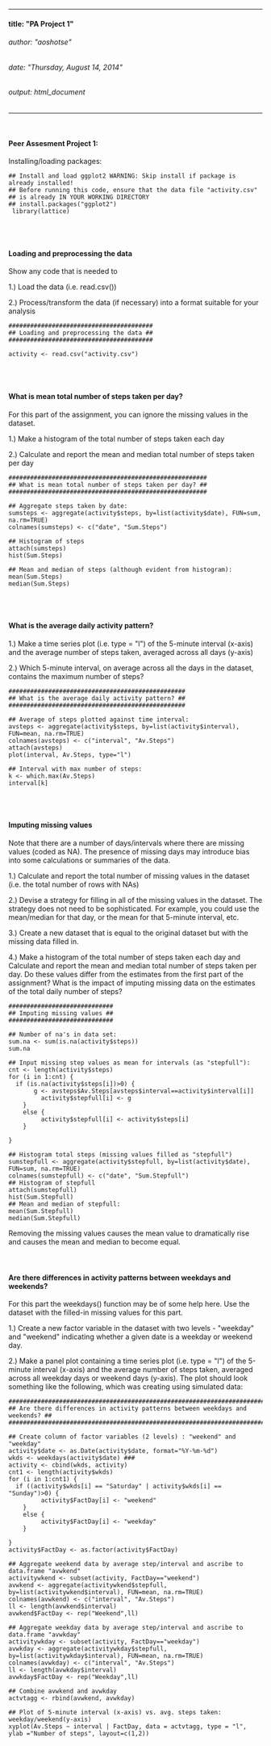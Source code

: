 ---
#### title: "PA Project 1"
###### author: "aoshotse"
###### date: "Thursday, August 14, 2014"
###### output: html_document
__________________________________________________________________________________
  <br />
  
#### Peer Assesment Project 1:
Installing/loading packages:

```{r Load Packages, echo=TRUE}
## Install and load ggplot2 WARNING: Skip install if package is already installed!
## Before running this code, ensure that the data file "activity.csv"
## is already IN YOUR WORKING DIRECTORY
## install.packages("ggplot2")
 library(lattice)
```
  <br />
  <br />
  
#### Loading and preprocessing the data

Show any code that is needed to 

1.) Load the data (i.e. read.csv())

2.) Process/transform the data (if necessary) into a format suitable for your analysis

```{r Load Data, echo=TRUE}
########################################
## Loading and preprocessing the data ##
########################################

activity <- read.csv("activity.csv")
```
  <br />
  <br />
  
#### What is mean total number of steps taken per day?

For this part of the assignment, you can ignore the missing values in the dataset.

1.) Make a histogram of the total number of steps taken each day

2.) Calculate and report the mean and median total number of steps taken per day

```{r Histogram and Mean/Median Steps, echo=TRUE}
#######################################################
## What is mean total number of steps taken per day? ##
#######################################################

## Aggregate steps taken by date:
sumsteps <- aggregate(activity$steps, by=list(activity$date), FUN=sum, na.rm=TRUE)
colnames(sumsteps) <- c("date", "Sum.Steps")

## Histogram of steps
attach(sumsteps)
hist(Sum.Steps)

## Mean and median of steps (although evident from histogram):
mean(Sum.Steps)
median(Sum.Steps)
```
  <br />
  <br />
  
#### What is the average daily activity pattern?

1.) Make a time series plot (i.e. type = "l") of the 5-minute interval (x-axis) and the average number of steps taken, averaged across all days (y-axis)

2.) Which 5-minute interval, on average across all the days in the dataset, contains the maximum number of steps?

```{r Average Daily Activity Pattern, echo=TRUE}
#################################################
## What is the average daily activity pattern? ##
#################################################

## Average of steps plotted against time interval:
avsteps <- aggregate(activity$steps, by=list(activity$interval), FUN=mean, na.rm=TRUE)
colnames(avsteps) <- c("interval", "Av.Steps")
attach(avsteps)
plot(interval, Av.Steps, type="l")

## Interval with max number of steps:
k <- which.max(Av.Steps)
interval[k]
```
  <br />
  <br />
  
#### Imputing missing values

Note that there are a number of days/intervals where there are missing values (coded as NA). The presence of missing days may introduce bias into some calculations or summaries of the data.

1.) Calculate and report the total number of missing values in the dataset (i.e. the total number of rows with NAs)

2.) Devise a strategy for filling in all of the missing values in the dataset. The strategy does not need to be sophisticated. For example, you could use the mean/median for that day, or the mean for that 5-minute interval, etc.

3.) Create a new dataset that is equal to the original dataset but with the missing data filled in.

4.) Make a histogram of the total number of steps taken each day and Calculate and report the mean and median total number of steps taken per day. Do these values differ from the estimates from the first part of the assignment? What is the impact of imputing missing data on the estimates of the total daily number of steps?

```{r Inputing Missing Values, echo=TRUE}
#############################
## Imputing missing values ##
#############################

## Number of na's in data set:
sum.na <- sum(is.na(activity$steps))
sum.na

## Input missing step values as mean for intervals (as "stepfull"):
cnt <- length(activity$steps)
for (i in 1:cnt) {
  if (is.na(activity$steps[i])>0) {
       g <- avsteps$Av.Steps[avsteps$interval==activity$interval[i]]
		 activity$stepfull[i] <- g
	}
	else {
	     activity$stepfull[i] <- activity$steps[i]
	}

}

## Histogram total steps (missing values filled as "stepfull")
sumstepfull <- aggregate(activity$stepfull, by=list(activity$date), FUN=sum, na.rm=TRUE)
colnames(sumstepfull) <- c("date", "Sum.Stepfull")
## Histogram of stepfull
attach(sumstepfull)
hist(Sum.Stepfull)
## Mean and median of stepfull:
mean(Sum.Stepfull)
median(Sum.Stepfull)
```
Removing the missing values causes the mean value to dramatically rise and causes the mean and median to become equal.
  <br />
  <br />
  <br />
  
#### Are there differences in activity patterns between weekdays and weekends?

For this part the weekdays() function may be of some help here. Use the dataset with the filled-in missing values for this part.

1.) Create a new factor variable in the dataset with two levels - "weekday" and "weekend" indicating whether a given date is a weekday or weekend day.

2.) Make a panel plot containing a time series plot (i.e. type = "l") of the 5-minute interval (x-axis) and the average number of steps taken, averaged across all weekday days or weekend days (y-axis). The plot should look something like the following, which was creating using simulated data:

```{r Differences in Activity Patterns Weekdays vs. Weekends, echo=TRUE}
###############################################################################
## Are there differences in activity patterns between weekdays and weekends? ##
###############################################################################

## Create column of factor variables (2 levels) : "weekend" and "weekday"
activity$date <- as.Date(activity$date, format="%Y-%m-%d")
wkds <- weekdays(activity$date) ###
activity <- cbind(wkds, activity)
cnt1 <- length(activity$wkds)
for (i in 1:cnt1) {
  if ((activity$wkds[i] == "Saturday" | activity$wkds[i] == "Sunday")>0) {
		 activity$FactDay[i] <- "weekend"
	}
	else {
	     activity$FactDay[i] <- "weekday"
	}

}
activity$FactDay <- as.factor(activity$FactDay) 

## Aggregate weekend data by average step/interval and ascribe to data.frame "avwkend"
activitywkend <- subset(activity, FactDay=="weekend")
avwkend <- aggregate(activitywkend$stepfull, by=list(activitywkend$interval), FUN=mean, na.rm=TRUE)
colnames(avwkend) <- c("interval", "Av.Steps")
ll <- length(avwkend$interval)
avwkend$FactDay <- rep("Weekend",ll)

## Aggregate weekday data by average step/interval and ascribe to data.frame "avwkday"
activitywkday <- subset(activity, FactDay=="weekday")
avwkday <- aggregate(activitywkday$stepfull, by=list(activitywkday$interval), FUN=mean, na.rm=TRUE)
colnames(avwkday) <- c("interval", "Av.Steps")
ll <- length(avwkday$interval)
avwkday$FactDay <- rep("Weekday",ll)

## Combine avwkend and avwkday
actvtagg <- rbind(avwkend, avwkday)

## Plot of 5-minute interval (x-axis) vs. avg. steps taken: weekday/weekend(y-axis)
xyplot(Av.Steps ~ interval | FactDay, data = actvtagg, type = "l", ylab ="Number of steps", layout=c(1,2))
```
